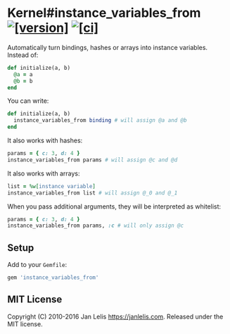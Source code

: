 # Kernel#instance_variables_from [![[version]](https://badge.fury.io/rb/instance_variables_from.svg)](http://badge.fury.io/rb/instance_variables_from) [![[ci]](https://github.com/janlelis/instance_variables_from/workflows/Test/badge.svg)](https://github.com/janlelis/instance_variables_from/actions?query=workflow%3ATest)

Automatically turn bindings, hashes or arrays into instance variables. Instead of:

```ruby
def initialize(a, b)
  @a = a
  @b = b
end
```

You can write:

```ruby
def initialize(a, b)
  instance_variables_from binding # will assign @a and @b
end
```

It also works with hashes:

```ruby
params = { c: 3, d: 4 }
instance_variables_from params # will assign @c and @d
```

It also works with arrays:

```ruby
list = %w[instance variable]
instance_variables_from list # will assign @_0 and @_1
```

When you pass additional arguments, they will be interpreted as whitelist:

```ruby
params = { c: 3, d: 4 }
instance_variables_from params, :c # will only assign @c
```

## Setup

Add to your `Gemfile`:

```ruby
gem 'instance_variables_from'
```


## MIT License

Copyright (C) 2010-2016 Jan Lelis <https://janlelis.com>. Released under the MIT license.
